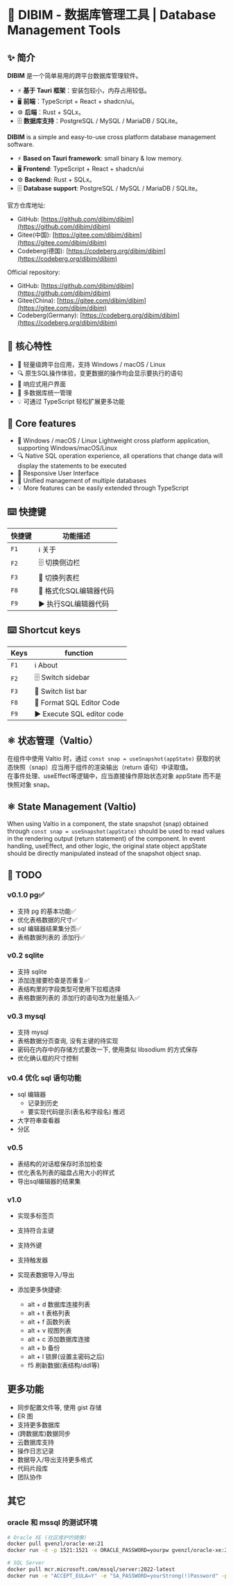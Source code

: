 # 🚀 DIBIM - 数据库管理工具 | Database Management Tools

## ✨ 简介

**DIBIM** 是一个简单易用的跨平台数据库管理软件。

- ⚡ **基于 Tauri 框架**：安装包较小，内存占用较低。
- 🖥️ **前端**：TypeScript + React + shadcn/ui。
- ⚙️ **后端**：Rust + SQLx。
- 🗄️ **数据库支持**：PostgreSQL / MySQL / MariaDB / SQLite。

**DIBIM** is a simple and easy-to-use cross platform database management software.

- ⚡ **Based on Tauri framework**: small binary & low memory.
- 🖥️ **Frontend**: TypeScript + React + shadcn/ui
- ⚙️ **Backend**: Rust + SQLx。
- 🗄️ **Database support**: PostgreSQL / MySQL / MariaDB / SQLite。

官方仓库地址:

- GitHub: [https://github.com/dibim/dibim](https://github.com/dibim/dibim)
- Gitee(中国): [https://gitee.com/dibim/dibim](https://gitee.com/dibim/dibim)
- Codeberg(德国): [https://codeberg.org/dibim/dibim](https://codeberg.org/dibim/dibim)

Official repository:

- GitHub: [https://github.com/dibim/dibim](https://github.com/dibim/dibim)
- Gitee(China): [https://gitee.com/dibim/dibim](https://gitee.com/dibim/dibim)
- Codeberg(Germany): [https://codeberg.org/dibim/dibim](https://codeberg.org/dibim/dibim)

## 🎯 核心特性

- 🚀 轻量级跨平台应用，支持 Windows / macOS / Linux
- 🔍 原生SQL操作体验，变更数据的操作均会显示要执行的语句
- 💅 响应式用户界面
- 🔄 多数据库统一管理
- 💡 可通过 TypeScript 轻松扩展更多功能

## 🎯 Core features

- 🚀 Windows / macOS / Linux Lightweight cross platform application, supporting Windows/macOS/Linux
- 🔍 Native SQL operation experience, all operations that change data will display the statements to be executed
- 💅 Responsive User Interface
- 🔄 Unified management of multiple databases
- 💡 More features can be easily extended through TypeScript

## ⌨️ 快捷键

| 快捷键        | 功能描述                     |
|--------------|----------------------------|
| `F1`         | ℹ️ 关于                     |
| `F2`         | 🗄️ 切换侧边栏               |
| `F3`         | 📜 切换列表栏               |
| `F8`         | 🧹 格式化SQL编辑器代码      |
| `F9`         | ▶️ 执行SQL编辑器代码        |

## ⌨️ Shortcut keys

| Keys       |  function                    |
|--------------|----------------------------|
| `F1`         | ℹ️ About                    |
| `F2`         | 🗄️ Switch sidebar               |
| `F3`         | 📜 Switch list bar               |
| `F8`         | 🧹 Format SQL Editor Code      |
| `F9`         | ▶️ Execute SQL editor code        |

## ⚛️ 状态管理（Valtio）

在组件中使用 Valtio 时，通过 `const snap = useSnapshot(appState)` 获取的状态快照（snap）应当用于组件的渲染输出（return 语句）中读取值。  
在事件处理、useEffect等逻辑中，应当直接操作原始状态对象 appState 而不是快照对象 snap。

## ⚛️ State Management (Valtio)

When using Valtio in a component, the state snapshot (snap) obtained through `const snap = useSnapshot(appState)` should be used to read values in the rendering output (return statement) of the component.
In event handling, useEffect, and other logic, the original state object appState should be directly manipulated instead of the snapshot object snap.

## 📝 TODO

### v0.1.0 pg✅

- 支持 pg 的基本功能✅
- 优化表格数据的尺寸✅
- sql 编辑器结果集分页✅
- 表格数据列表的 添加行✅
  
### v0.2 sqlite

- 支持 sqlite
- 添加连接要检查是否重复✅
- 表结构里的字段类型可使用下拉框选择
- 表格数据列表的 添加行的语句改为批量插入✅

### v0.3 mysql

- 支持 mysql
- 表格数据分页查询, 没有主键的待实现
- 密码在内存中的存储方式要改一下, 使用类似 libsodium 的方式保存  
- 优化确认框的尺寸控制

### v0.4 优化 sql 语句功能

- sql 编辑器
  - 记录到历史
  - 要实现代码提示(表名和字段名) 推迟
- 大字符串查看器
- 分区  

### v0.5

- 表结构的对话框保存时添加检查
- 优化表名列表的磁盘占用大小的样式
- 导出sql编辑器的结果集

### v1.0

- 实现多标签页
- 支持符合主键
- 支持外键
- 支持触发器
- 实现表数据导入/导出
- 添加更多快捷键:

  - alt + d 数据库连接列表
  - alt + t 表格列表
  - alt + f 函数列表
  - alt + v 视图列表
  - alt + c 添加数据库连接
  - alt + b 备份
  - alt + l 锁屏(设置主密码之后)  
  - f5 刷新数据(表结构/ddl等)

## 更多功能

- 同步配置文件等, 使用 gist 存储
- ER 图
- 支持更多数据库
- (跨数据库)数据同步
- 云数据库支持
- 操作日志记录
- 数据导入/导出支持更多格式
- 代码片段库
- 团队协作
  
## 其它

### oracle 和 mssql 的测试环境

```sh
# Oracle XE (社区维护的镜像)
docker pull gvenzl/oracle-xe:21
docker run -d -p 1521:1521 -e ORACLE_PASSWORD=yourpw gvenzl/oracle-xe:21

# SQL Server
docker pull mcr.microsoft.com/mssql/server:2022-latest
docker run -e "ACCEPT_EULA=Y" -e "SA_PASSWORD=yourStrong(!)Password" -p 1433:1433 -d mcr.microsoft.com/mssql/server:2022-latest
```
